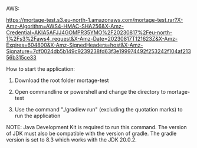 AWS:

https://mortage-test.s3.eu-north-1.amazonaws.com/mortage-test.rar?X-Amz-Algorithm=AWS4-HMAC-SHA256&X-Amz-Credential=AKIA5AFJJ4GOMPR35YMO%2F20230817%2Feu-north-1%2Fs3%2Faws4_request&X-Amz-Date=20230817T121623Z&X-Amz-Expires=604800&X-Amz-SignedHeaders=host&X-Amz-Signature=7df0024db5b149c9239238fd63f3e199974492f253242f104af21356b315ce33



How to start the application:

1. Download the root folder mortage-test

2. Open commandline or powershell and change the directory to mortage-test

3. Use the command "./gradlew run" (excluding the quotation marks) to run the application

NOTE: Java Development Kit is required to run this command. The version of JDK must also be compatible with 
the version of gradle. The gradle version is set to 8.3 which works with the JDK 20.0.2.